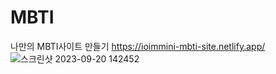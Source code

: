 # MBTI
나만의 MBTI사이트 만들기
https://ioimmini-mbti-site.netlify.app/
![스크린샷 2023-09-20 142452](https://github.com/ioimmini/MBTI/assets/141547885/373acede-fb28-4f8f-80ba-822b0674b2c0)
